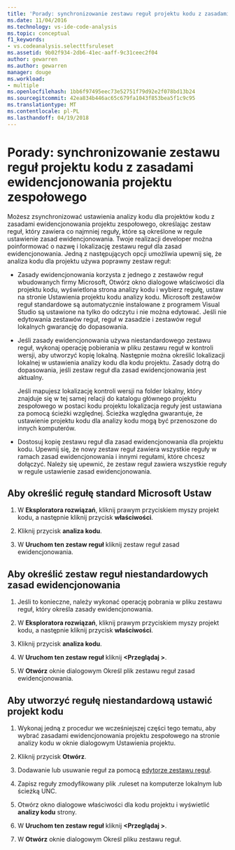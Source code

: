 ```yaml
---
title: 'Porady: synchronizowanie zestawu reguł projektu kodu z zasadami ewidencjonowania projektu zespołowego'
ms.date: 11/04/2016
ms.technology: vs-ide-code-analysis
ms.topic: conceptual
f1_keywords:
- vs.codeanalysis.selecttfsruleset
ms.assetid: 9b02f934-2db6-41ec-aaff-9c31ceec2f04
author: gewarren
ms.author: gewarren
manager: douge
ms.workload:
- multiple
ms.openlocfilehash: 1bb6f97495eec73e52751f79d92e2f078bd13b24
ms.sourcegitcommit: 42ea834b446ac65c679fa1043f853bea5f1c9c95
ms.translationtype: MT
ms.contentlocale: pl-PL
ms.lasthandoff: 04/19/2018
---
```

# <a name="how-to-synchronize-code-project-rule-sets-with-team-project-check-in-policy"></a>Porady: synchronizowanie zestawu reguł projektu kodu z zasadami ewidencjonowania projektu zespołowego

Możesz zsynchronizować ustawienia analizy kodu dla projektów kodu z zasadami ewidencjonowania projektu zespołowego, określając zestaw reguł, który zawiera co najmniej reguły, które są określone w regule ustawienie zasad ewidencjonowania. Twoje realizacji developer można poinformować o nazwę i lokalizację zestawu reguł dla zasad ewidencjonowania. Jedną z następujących opcji umożliwia upewnij się, że analiza kodu dla projektu używa poprawny zestaw reguł:

-   Zasady ewidencjonowania korzysta z jednego z zestawów reguł wbudowanych firmy Microsoft, Otwórz okno dialogowe właściwości dla projektu kodu, wyświetlona strona analizy kodu i wybierz regułę, ustaw na stronie Ustawienia projektu kodu analizy kodu. Microsoft zestawów reguł standardowe są automatycznie instalowane z programem Visual Studio są ustawione na tylko do odczytu i nie można edytować. Jeśli nie edytowania zestawów reguł, reguł w zasadzie i zestawów reguł lokalnych gwarancję do dopasowania.

-   Jeśli zasady ewidencjonowania używa niestandardowego zestawu reguł, wykonaj operację pobierania w pliku zestawu reguł w kontroli wersji, aby utworzyć kopię lokalną. Następnie można określić lokalizacji lokalnej w ustawienia analizy kodu dla kodu projektu. Zasady dotrą do dopasowania, jeśli zestaw reguł dla zasad ewidencjonowania jest aktualny.

     Jeśli mapujesz lokalizację kontroli wersji na folder lokalny, który znajduje się w tej samej relacji do katalogu głównego projektu zespołowego w postaci kodu projektu lokalizacja reguły jest ustawiana za pomocą ścieżki względnej. Ścieżka względna gwarantuje, że ustawienie projektu kodu dla analizy kodu mogą być przenoszone do innych komputerów.

-   Dostosuj kopię zestawu reguł dla zasad ewidencjonowania dla projektu kodu. Upewnij się, że nowy zestaw reguł zawiera wszystkie reguły w ramach zasad ewidencjonowania i innymi regułami, które chcesz dołączyć. Należy się upewnić, że zestaw reguł zawiera wszystkie reguły w regule ustawienie zasad ewidencjonowania.

## <a name="to-specify-a-microsoft-standard-rule-set"></a>Aby określić regułę standard Microsoft Ustaw

1.  W **Eksploratora rozwiązań**, kliknij prawym przyciskiem myszy projekt kodu, a następnie kliknij przycisk **właściwości**.

2.  Kliknij przycisk **analiza kodu**.

3.  W **Uruchom ten zestaw reguł** kliknij zestaw reguł zasad ewidencjonowania.

## <a name="to-specify-a-custom-check-in-policy-rule-set"></a>Aby określić zestaw reguł niestandardowych zasad ewidencjonowania

1.  Jeśli to konieczne, należy wykonać operację pobrania w pliku zestawu reguł, który określa zasady ewidencjonowania.

2.  W **Eksploratora rozwiązań**, kliknij prawym przyciskiem myszy projekt kodu, a następnie kliknij przycisk **właściwości**.

3.  Kliknij przycisk **analiza kodu**.

4.  W **Uruchom ten zestaw reguł** kliknij  **\<Przeglądaj >**.

5.  W **Otwórz** oknie dialogowym Określ plik zestawu reguł zasad ewidencjonowania.

## <a name="to-create-a-custom-rule-set-for-a-code-project"></a>Aby utworzyć regułę niestandardową ustawić projekt kodu

1.  Wykonaj jedną z procedur we wcześniejszej części tego tematu, aby wybrać zasadami ewidencjonowania projektu zespołowego na stronie analizy kodu w oknie dialogowym Ustawienia projektu.

2.  Kliknij przycisk **Otwórz**.

3.  Dodawanie lub usuwanie reguł za pomocą [edytorze zestawu reguł](../code-quality/working-in-the-code-analysis-rule-set-editor.md).

4.  Zapisz reguły zmodyfikowany plik .ruleset na komputerze lokalnym lub ścieżką UNC.

5.  Otwórz okno dialogowe właściwości dla kodu projektu i wyświetlić **analizy kodu** strony.

6.  W **Uruchom ten zestaw reguł** kliknij  **\<Przeglądaj >**.

7.  W **Otwórz** oknie dialogowym Określ pliku zestawu reguł.
